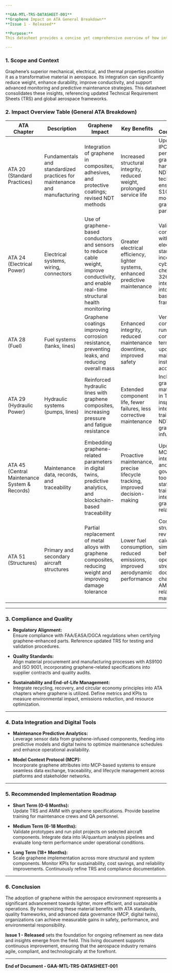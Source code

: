 ```yaml
---

**GAA-MTL-TRS-DATASHEET-001**  
**Graphene Impact on ATA General Breakdown**  
**Issue 1 - Released**

**Purpose:**  
This datasheet provides a concise yet comprehensive overview of how integrating graphene-based technologies influences various ATA chapters. It outlines the key areas of improvement, compliance considerations, and recommended actions, ensuring that both operational efficiency and sustainability targets are met.

---
```


### 1. Scope and Context

Graphene’s superior mechanical, electrical, and thermal properties position it as a transformative material in aerospace. Its integration can significantly reduce weight, enhance durability, improve conductivity, and support advanced monitoring and predictive maintenance strategies. This datasheet consolidates these insights, referencing updated Technical Requirement Sheets (TRS) and global aerospace frameworks.

### 2. Impact Overview Table (General ATA Breakdown)

| ATA Chapter | Description                           | Graphene Impact                                 | Key Benefits                                | Actions / Considerations                                  |
|-------------|---------------------------------------|-------------------------------------------------|----------------------------------------------|-----------------------------------------------------------|
| ATA 20 (Standard Practices) | Fundamentals and standardized practices for maintenance and manufacturing | Integration of graphene in composites, adhesives, and protective coatings; revised NDT methods | Increased structural integrity, reduced weight, prolonged service life | Update AMM, IPC; train personnel in graphene handling and NDT techniques; ensure S1000D modules reflect graphene parameters |
| ATA 24 (Electrical Power)    | Electrical systems, wiring, connectors | Use of graphene-based conductors and sensors to reduce cable weight, improve conductivity, and enable real-time structural health monitoring | Greater electrical efficiency, lighter systems, enhanced predictive maintenance | Validate compatibility with existing electrical standards; incorporate cybersecurity checks (DO-326A); integrate data into MCP-based digital frameworks |
| ATA 28 (Fuel)                | Fuel systems (tanks, lines)           | Graphene coatings improving corrosion resistance, preventing leaks, and reducing overall mass | Enhanced integrity, reduced maintenance downtime, improved safety | Verify fuel compatibility; run lab tests to confirm long-term behavior; update maintenance instructions accordingly |
| ATA 29 (Hydraulic Power)     | Hydraulic systems (pumps, lines)      | Reinforced hydraulic lines with graphene composites, increasing pressure and fatigue resistance | Extended component life, fewer failures, less corrective maintenance | Include graphene material specs in TRS; revise inspection intervals; adapt training for NDT of graphene-infused parts |
| ATA 45 (Central Maintenance System & Records) | Maintenance data, records, and traceability | Embedding graphene-related parameters in digital twins, predictive analytics, and blockchain-based traceability | Proactive maintenance, precise lifecycle tracking, improved decision-making | Update TRS, MCP integrations, and data governance tools; ensure staff are trained in interpreting graphene-related data |
| ATA 51 (Structures)          | Primary and secondary aircraft structures | Partial replacement of metal alloys with graphene composites, reducing weight and improving damage tolerance | Lower fuel consumption, reduced emissions, improved aerodynamic performance | Conduct structural tests, revise load calculations, simulate behavior under operational stresses; document changes in AMM and related manuals |

---

### 3. Compliance and Quality

- **Regulatory Alignment:**  
  Ensure compliance with FAA/EASA/DGCA regulations when certifying graphene-enhanced parts. Reference updated TRS for testing and validation procedures.
  
- **Quality Standards:**  
  Align material procurement and manufacturing processes with AS9100 and ISO 9001, incorporating graphene-related specifications into supplier contracts and quality audits.

- **Sustainability and End-of-Life Management:**  
  Integrate recycling, recovery, and circular economy principles into ATA chapters where graphene is utilized. Define metrics and KPIs to measure environmental impact, emissions reduction, and resource optimization.

---

### 4. Data Integration and Digital Tools

- **Maintenance Predictive Analytics:**  
  Leverage sensor data from graphene-infused components, feeding into predictive models and digital twins to optimize maintenance schedules and enhance operational availability.

- **Model Context Protocol (MCP):**  
  Incorporate graphene attributes into MCP-based systems to ensure seamless data exchange, traceability, and lifecycle management across platforms and stakeholder networks.

---

### 5. Recommended Implementation Roadmap

- **Short Term (0-6 Months):**  
  Update TRS and AMM with graphene specifications. Provide baseline training for maintenance crews and QA personnel.
  
- **Medium Term (6-18 Months):**  
  Validate prototypes and run pilot projects on selected aircraft components. Integrate data into IA/quantum analysis pipelines and evaluate long-term performance under operational conditions.
  
- **Long Term (18+ Months):**  
  Scale graphene implementation across more structural and system components. Monitor KPIs for sustainability, cost savings, and reliability improvements. Continuously refine TRS and compliance documentation.

---

### 6. Conclusion

The adoption of graphene within the aerospace environment represents a significant advancement towards lighter, more efficient, and sustainable operations. By harmonizing these material benefits with ATA standards, quality frameworks, and advanced data governance (MCP, digital twins), organizations can achieve measurable gains in safety, performance, and environmental responsibility.

**Issue 1 - Released** sets the foundation for ongoing refinement as new data and insights emerge from the field. This living document supports continuous improvement, ensuring that the aerospace industry remains agile, compliant, and technologically at the forefront.

---

**End of Document - GAA-MTL-TRS-DATASHEET-001**
